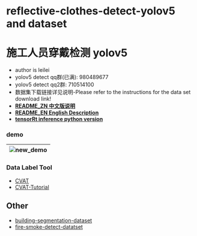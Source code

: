 # reflective-clothes-detect-yolov5 and dataset 
# 施工人员穿戴检测 yolov5

* author is leilei
* yolov5 detect qq群(已满): 980489677
* yolov5 detect qq2群: 710514100
* 数据集下载链接详见说明-Please refer to the instructions for the data set download link!
* [**README_ZN 中文版说明**](https://github.com/gengyanlei/reflective-clothes-detect/blob/master/README_ZN.md)
* [**README_EN English Description**](https://github.com/gengyanlei/reflective-clothes-detect/blob/master/README_EN.md)
* [**tensorRt inference python version**](https://github.com/gengyanlei/onnx2tensorRt)

### demo
|![new_demo](https://github.com/gengyanlei/reflective-clothes-detect/blob/master/result/re_pred.jpg)|
|----|

### Data Label Tool
+ [CVAT](https://github.com/openvinotoolkit/cvat)
+ [CVAT-Tutorial](https://blog.csdn.net/LEILEI18A/article/details/113385510)

## Other
* [building-segmentation-dataset](https://github.com/gengyanlei/build_segmentation_dataset)
* [fire-smoke-detect-datatset](https://github.com/gengyanlei/fire-detect-yolov4)